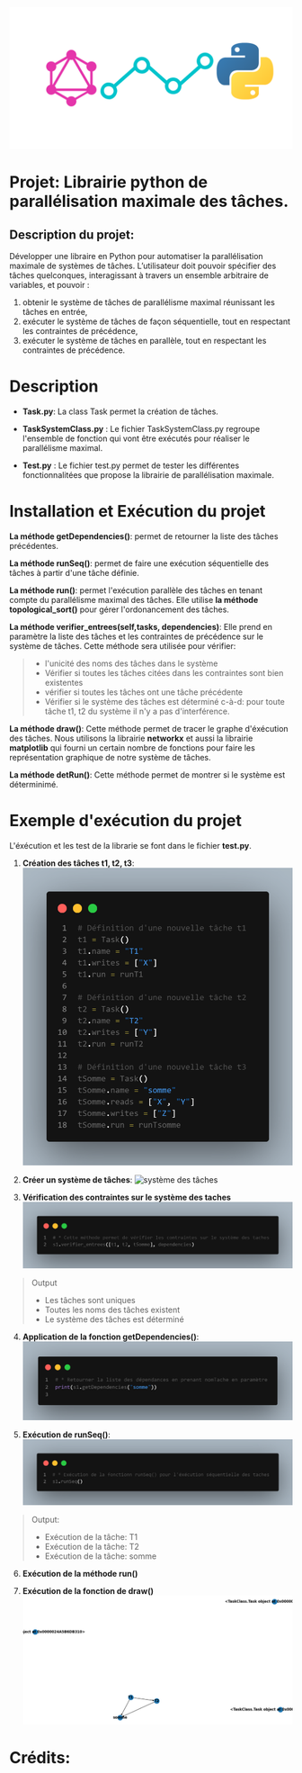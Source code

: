  ![Projet Système](/images/LibImage.png)

 
# Projet: Librairie python de parallélisation maximale des tâches. 

## Description du projet:
Développer une libraire en Python pour automatiser la parallélisation maximale de systèmes de tâches. L’utilisateur doit pouvoir spécifier des tâches quelconques, interagissant
à travers un ensemble arbitraire de variables, et pouvoir :
1. obtenir le système de tâches de parallélisme maximal réunissant les tâches en entrée,
2. exécuter le système de tâches de façon séquentielle, tout en respectant les contraintes
de précédence,
3. exécuter le système de tâches en parallèle, tout en respectant les contraintes de
précédence.

# Description 

* **Task.py**: La class Task permet la création de tâches.

* **TaskSystemClass.py** : Le fichier TaskSystemClass.py regroupe l'ensemble de fonction qui vont être exécutés pour réaliser le parallélisme maximal. 

* **Test.py** : Le fichier test.py permet de tester les différentes fonctionnalitées que propose la librairie de parallélisation maximale.
# Installation et Exécution du projet

**La méthode getDependencies()**: permet de retourner la liste des tâches précédentes.

**La méthode runSeq()**: permet de faire une exécution séquentielle des tâches à partir d'une tâche définie.

**La méthode run()**: permet l'exécution parallèle des tâches en tenant compte du parallélisme maximal des tâches. Elle utilise **la méthode topological_sort()** pour gérer l'ordonancement des tâches.

**La méthode verifier_entrees(self,tasks, dependencies)**: Elle prend en paramètre la liste des tâches et les contraintes de précédence sur le système de tâches. 
Cette méthode sera utilisée pour vérifier:
> - l'unicité des noms des tâches dans le système
> - Vérifier si toutes les tâches citées dans les contraintes sont bien existentes
> - vérifier si toutes les tâches ont une tâche précédente
> - Vérifier si le système des tâches est déterminé c-à-d: pour toute tâche t1, t2 du système il n'y a pas d'interférence.

**La méthode draw()**:
Cette méthode permet de tracer le graphe d'éxécution des tâches. Nous utilisons la librairie **networkx** et aussi la librairie **matplotlib** qui fourni un certain nombre de fonctions pour faire les représentation graphique de notre système de tâches.

**La méthode detRun()**: Cette méthode permet de montrer si le système est déterminimé.
# Exemple d'exécution du projet
L'éxécution et les test de la librarie se font dans le fichier **test.py**.

1. **Création des tâches t1, t2, t3**:
 ![Projet Système](/images/tasks.png)

2. **Créer un système de tâches**:
 ![système des tâches](/images/syst%C3%A8me%20des%20taches.png)

3. **Vérification des contraintes sur le système des taches**
 ![Projet Système](/images/verification.png)
> Output
> - Les tâches sont uniques
> - Toutes les noms des tâches existent
> - Le système des tâches est déterminé
>

 4.  **Application de la fonction getDependencies()**:
![Projet Système](/images/image3.png)

5. **Exécution de runSeq()**:
![Projet Système](/images/image4.png)
> Output:
> - Exécution de la tâche: T1
> - Exécution de la tâche: T2
> - Exécution de la tâche: somme

6. **Exécution de la méthode run()**

7. **Exécution de la fonction de draw()**
![Projet Système](/images/Figure_1.png)


# Crédits: